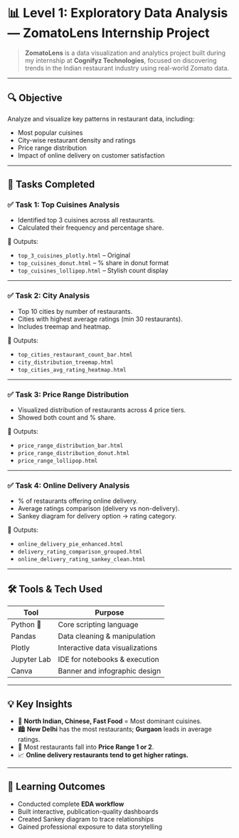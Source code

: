 # 📊 Level 1: Exploratory Data Analysis — ZomatoLens Internship Project

> **ZomatoLens** is a data visualization and analytics project built during my internship at **Cognifyz Technologies**, focused on discovering trends in the Indian restaurant industry using real-world Zomato data.

---

## 🔍 Objective

Analyze and visualize key patterns in restaurant data, including:
- Most popular cuisines
- City-wise restaurant density and ratings
- Price range distribution
- Impact of online delivery on customer satisfaction

---

## 📁 Tasks Completed

### ✅ Task 1: Top Cuisines Analysis
- Identified top 3 cuisines across all restaurants.
- Calculated their frequency and percentage share.

📎 Outputs:
- `top_3_cuisines_plotly.html` – Original
- `top_cuisines_donut.html` – % share in donut format
- `top_cuisines_lollipop.html` – Stylish count display

---

### ✅ Task 2: City Analysis
- Top 10 cities by number of restaurants.
- Cities with highest average ratings (min 30 restaurants).
- Includes treemap and heatmap.

📎 Outputs:
- `top_cities_restaurant_count_bar.html`
- `city_distribution_treemap.html`
- `top_cities_avg_rating_heatmap.html`

---

### ✅ Task 3: Price Range Distribution
- Visualized distribution of restaurants across 4 price tiers.
- Showed both count and % share.

📎 Outputs:
- `price_range_distribution_bar.html`
- `price_range_distribution_donut.html`
- `price_range_lollipop.html`

---

### ✅ Task 4: Online Delivery Analysis
- % of restaurants offering online delivery.
- Average ratings comparison (delivery vs non-delivery).
- Sankey diagram for delivery option → rating category.

📎 Outputs:
- `online_delivery_pie_enhanced.html`
- `delivery_rating_comparison_grouped.html`
- `online_delivery_rating_sankey_clean.html`

---

## 🛠️ Tools & Tech Used

| Tool        | Purpose                    |
|-------------|-----------------------------|
| Python 🐍   | Core scripting language     |
| Pandas      | Data cleaning & manipulation |
| Plotly      | Interactive data visualizations |
| Jupyter Lab | IDE for notebooks & execution |
| Canva       | Banner and infographic design |

---

## 💡 Key Insights

- 🥇 **North Indian, Chinese, Fast Food** = Most dominant cuisines.
- 🏙️ **New Delhi** has the most restaurants; **Gurgaon** leads in average ratings.
- 💸 Most restaurants fall into **Price Range 1 or 2**.
- 📈 **Online delivery restaurants tend to get higher ratings.**

---

## 🧠 Learning Outcomes

- Conducted complete **EDA workflow**
- Built interactive, publication-quality dashboards
- Created Sankey diagram to trace relationships
- Gained professional exposure to data storytelling

